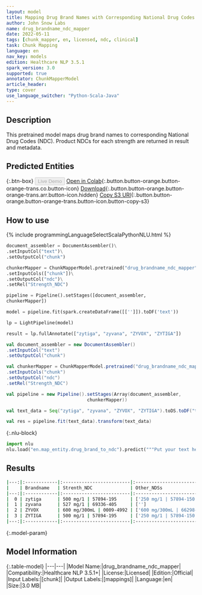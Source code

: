 ```yaml
---
layout: model
title: Mapping Drug Brand Names with Corresponding National Drug Codes
author: John Snow Labs
name: drug_brandname_ndc_mapper
date: 2022-05-11
tags: [chunk_mapper, en, licensed, ndc, clinical]
task: Chunk Mapping
language: en
nav_key: models
edition: Healthcare NLP 3.5.1
spark_version: 3.0
supported: true
annotator: ChunkMapperModel
article_header:
type: cover
use_language_switcher: "Python-Scala-Java"
---
```



## Description


This pretrained model maps drug brand names to corresponding National Drug Codes (NDC). Product NDCs for each strength are returned in result and metadata.

## Predicted Entities


{:.btn-box}
<button class="button button-orange" disabled>Live Demo</button>
[Open in Colab](https://colab.research.google.com/github/JohnSnowLabs/spark-nlp-workshop/blob/master/tutorials/Certification_Trainings/Healthcare/26.Chunk_Mapping.ipynb){:.button.button-orange.button-orange-trans.co.button-icon}
[Download](https://s3.amazonaws.com/auxdata.johnsnowlabs.com/clinical/models/drug_brandname_ndc_mapper_en_3.5.1_3.0_1652259542096.zip){:.button.button-orange.button-orange-trans.arr.button-icon.hidden}
[Copy S3 URI](s3://auxdata.johnsnowlabs.com/clinical/models/drug_brandname_ndc_mapper_en_3.5.1_3.0_1652259542096.zip){:.button.button-orange.button-orange-trans.button-icon.button-copy-s3}


## How to use

<div class="tabs-box" markdown="1">
{% include programmingLanguageSelectScalaPythonNLU.html %}

```python
document_assembler = DocumentAssembler()\
.setInputCol("text")\
.setOutputCol("chunk")

chunkerMapper = ChunkMapperModel.pretrained("drug_brandname_ndc_mapper", "en", "clinical/models")\
.setInputCols(["chunk"])\
.setOutputCol("ndc")\
.setRel("Strength_NDC") 

pipeline = Pipeline().setStages([document_assembler,
chunkerMapper])  

model = pipeline.fit(spark.createDataFrame([['']]).toDF('text')) 

lp = LightPipeline(model)

result = lp.fullAnnotate(["zytiga", "zyvana", "ZYVOX", "ZYTIGA"])
```
```scala
val document_assembler = new DocumentAssembler()
.setInputCol("text")
.setOutputCol("chunk")

val chunkerMapper = ChunkMapperModel.pretrained("drug_brandname_ndc_mapper", "en", "clinical/models")
.setInputCols("chunk")
.setOutputCol("ndc")
.setRel("Strength_NDC") 

val pipeline = new Pipeline().setStages(Array(document_assembler,
				              chunkerMapper))

val text_data = Seq("zytiga", "zyvana", "ZYVOX", "ZYTIGA").toDS.toDF("text")

val res = pipeline.fit(text_data).transform(text_data)
```


{:.nlu-block}
```python
import nlu
nlu.load("en.map_entity.drug_brand_to_ndc").predict("""Put your text here.""")
```

</div>


## Results


```bash
|---:|:------------|:-------------------------|:----------------------------------------------------------|
|    | Brandname   | Strenth_NDC              | Other_NDSs                                                |
|---:|:------------|:-------------------------|:----------------------------------------------------------|
|  0 | zytiga      | 500 mg/1 | 57894-195     | ['250 mg/1 | 57894-150']                                  |
|  1 | zyvana      | 527 mg/1 | 69336-405     | ['']                                                      |
|  2 | ZYVOX       | 600 mg/300mL | 0009-4992 | ['600 mg/300mL | 66298-7807', '600 mg/300mL | 0009-7807'] |
|  3 | ZYTIGA      | 500 mg/1 | 57894-195     | ['250 mg/1 | 57894-150']                                  |
|---:|:------------|:-------------------------|:----------------------------------------------------------|
```


{:.model-param}
## Model Information


{:.table-model}
|---|---|
|Model Name:|drug_brandname_ndc_mapper|
|Compatibility:|Healthcare NLP 3.5.1+|
|License:|Licensed|
|Edition:|Official|
|Input Labels:|[chunk]|
|Output Labels:|[mappings]|
|Language:|en|
|Size:|3.0 MB|
<!--stackedit_data:
eyJoaXN0b3J5IjpbMTg2NTk2NzA5MiwtODk5NTExMjkxLDc1MT
czODEzXX0=
-->
